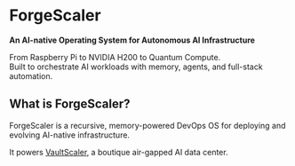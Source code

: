 # ForgeScaler

**An AI-native Operating System for Autonomous AI Infrastructure**

From Raspberry Pi to NVIDIA H200 to Quantum Compute.  
Built to orchestrate AI workloads with memory, agents, and full-stack automation.

## What is ForgeScaler?

ForgeScaler is a recursive, memory-powered DevOps OS for deploying and evolving AI-native infrastructure.

It powers [VaultScaler](https://vaultscaler.com), a boutique air-gapped AI data center.
